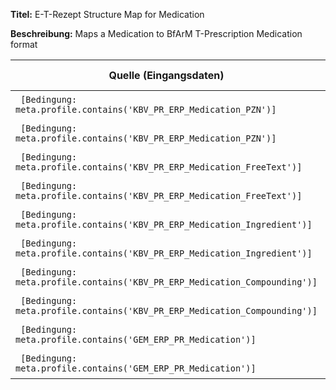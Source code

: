 
**Titel:** E-T-Rezept Structure Map for Medication

**Beschreibung:** Maps a Medication to BfArM T-Prescription Medication format

| Quelle (Eingangsdaten) | Ziel (Ausgabedaten) | Transformation & Beschreibung |
|------------------------|---------------------|-------------------------------|
| ` [Bedingung: meta.profile.contains('KBV_PR_ERP_Medication_PZN')]` | *(wird bestimmt durch Kontext)* | *(direkte Kopie)* |
| ` [Bedingung: meta.profile.contains('KBV_PR_ERP_Medication_PZN')]` | *(wird bestimmt durch Kontext)* | Verwendet Mapping: [KBVPZNMedication](./StructureMap-ERPTPrescriptionStructureMapKBVPZNMedication.html) |
| ` [Bedingung: meta.profile.contains('KBV_PR_ERP_Medication_FreeText')]` | *(wird bestimmt durch Kontext)* | *(direkte Kopie)* |
| ` [Bedingung: meta.profile.contains('KBV_PR_ERP_Medication_FreeText')]` | *(wird bestimmt durch Kontext)* | Verwendet Mapping: [KBVFreeTextMedication](./StructureMap-ERPTPrescriptionStructureMapKBVFreeTextMedication.html) |
| ` [Bedingung: meta.profile.contains('KBV_PR_ERP_Medication_Ingredient')]` | *(wird bestimmt durch Kontext)* | *(direkte Kopie)* |
| ` [Bedingung: meta.profile.contains('KBV_PR_ERP_Medication_Ingredient')]` | *(wird bestimmt durch Kontext)* | Verwendet Mapping: [KBVIngredientMedication](./StructureMap-ERPTPrescriptionStructureMapKBVIngredientMedication.html) |
| ` [Bedingung: meta.profile.contains('KBV_PR_ERP_Medication_Compounding')]` | *(wird bestimmt durch Kontext)* | *(direkte Kopie)* |
| ` [Bedingung: meta.profile.contains('KBV_PR_ERP_Medication_Compounding')]` | *(wird bestimmt durch Kontext)* | Verwendet Mapping: [KBVCompoundingMedication](./StructureMap-ERPTPrescriptionStructureMapKBVCompoundingMedication.html) |
| ` [Bedingung: meta.profile.contains('GEM_ERP_PR_Medication')]` | *(wird bestimmt durch Kontext)* | *(direkte Kopie)* |
| ` [Bedingung: meta.profile.contains('GEM_ERP_PR_Medication')]` | *(wird bestimmt durch Kontext)* | Verwendet Mapping: [GEMMedication](./StructureMap-ERPTPrescriptionStructureMapGEMMedication.html) |
